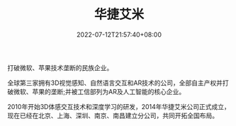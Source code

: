 ﻿---
weight: 
title: "华捷艾米"
description: "集研发、生产、销售、服务于一体，专注于AR体感人机交互和人工智能领域研发与制造，成为继微软和苹果之后全球第三家完全拥有体感各项技术知识产权专利的高科技公司"
date: 2022-07-12T21:57:40+08:00
lastmod: 2022-07-12T16:45:40+08:00
draft: false
authors: ["june"]
featuredImage: "416.jpg"
link: "http://www.hjimi.com/"
tags: ["华捷艾米","体感识别"]
categories: ["navigation"]
navigation: ["体感识别"]
lightgallery: true
toc: true
pinned: false
recommend: false
recommend1: false
---
打破微软、苹果技术垄断的民族企业。

全球第三家拥有3D视觉感知、自然语言交互和AR技术的公司，全部自主产权并打破微软、苹果的垄断;并被工信部列为AR及人工智能的核心企业。

2010年开始3D体感交互技术和深度学习的研发，2014年华捷艾米公司正式成立，现在已经在北京、上海、深圳、南京、南昌建立分公司，共同开拓全国布局。
